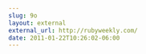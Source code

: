 ```yaml
---
slug: 9o
layout: external
external_url: http://rubyweekly.com/
date: 2011-01-22T10:26:02-06:00
---
```


